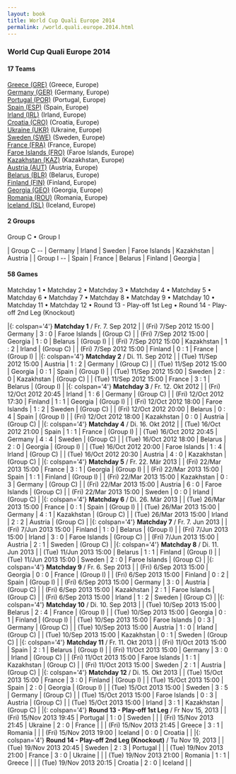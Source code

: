 ```yaml
---
layout: book
title: World Cup Quali Europe 2014
permalink: /world.quali.europe.2014.html
---
```



### World Cup Quali Europe 2014


#### 17 Teams


[Greece (GRE)](gr.html#gre)  (Greece, Europe) <br>
[Germany (GER)](de.html#ger)  (Germany, Europe) <br>
[Portugal (POR)](pt.html#por)  (Portugal, Europe) <br>
[Spain (ESP)](es.html#esp)  (Spain, Europe) <br>
[Irland (IRL)](ie.html#irl)  (Irland, Europe) <br>
[Croatia (CRO)](hr.html#cro)  (Croatia, Europe) <br>
[Ukraine (UKR)](ua.html#ukr)  (Ukraine, Europe) <br>
[Sweden (SWE)](se.html#swe)  (Sweden, Europe) <br>
[France (FRA)](fr.html#fra)  (France, Europe) <br>
[Faroe Islands (FRO)](fo.html#fro)  (Faroe Islands, Europe) <br>
[Kazakhstan (KAZ)](kz.html#kaz)  (Kazakhstan, Europe) <br>
[Austria (AUT)](at.html#aut)  (Austria, Europe) <br>
[Belarus (BLR)](by.html#blr)  (Belarus, Europe) <br>
[Finland (FIN)](fi.html#fin)  (Finland, Europe) <br>
[Georgia (GEO)](ge.html#geo)  (Georgia, Europe) <br>
[Romania (ROU)](ro.html#rou)  (Romania, Europe) <br>
[Iceland (ISL)](is.html#isl)  (Iceland, Europe) <br>




#### 2 Groups

 Group C •  Group I

| Group C --  | Germany  | Irland  | Sweden  | Faroe Islands  | Kazakhstan  | Austria  |
| Group I --  | Spain  | France  | Belarus  | Finland  | Georgia  |

 



#### 58 Games

 Matchday 1 •  Matchday 2 •  Matchday 3 •  Matchday 4 •  Matchday 5 •  Matchday 6 •  Matchday 7 •  Matchday 8 •  Matchday 9 •  Matchday 10 •  Matchday 11 •  Matchday 12 •  Round 13  -  Play-off 1st Leg •  Round 14  -  Play-off 2nd Leg  (Knockout)


|{: colspan='4'} **Matchday 1** / Fr. 7. Sep 2012 |
| (Fri) 7/Sep 2012 15:00 | Germany | 3 : 0 | Faroe Islands | (Group C) |
| (Fri) 7/Sep 2012 15:00 | Georgia | 1 : 0 | Belarus | (Group I) |
| (Fri) 7/Sep 2012 15:00 | Kazakhstan | 1 : 2 | Irland | (Group C) |
| (Fri) 7/Sep 2012 15:00 | Finland | 0 : 1 | France | (Group I) |
|{: colspan='4'} **Matchday 2** / Di. 11. Sep 2012 |
| (Tue) 11/Sep 2012 15:00 | Austria | 1 : 2 | Germany | (Group C) |
| (Tue) 11/Sep 2012 15:00 | Georgia | 0 : 1 | Spain | (Group I) |
| (Tue) 11/Sep 2012 15:00 | Sweden | 2 : 0 | Kazakhstan | (Group C) |
| (Tue) 11/Sep 2012 15:00 | France | 3 : 1 | Belarus | (Group I) |
|{: colspan='4'} **Matchday 3** / Fr. 12. Okt 2012 |
| (Fri) 12/Oct 2012 20:45 | Irland | 1 : 6 | Germany | (Group C) |
| (Fri) 12/Oct 2012 17:30 | Finland | 1 : 1 | Georgia | (Group I) |
| (Fri) 12/Oct 2012 18:00 | Faroe Islands | 1 : 2 | Sweden | (Group C) |
| (Fri) 12/Oct 2012 20:00 | Belarus | 0 : 4 | Spain | (Group I) |
| (Fri) 12/Oct 2012 18:00 | Kazakhstan | 0 : 0 | Austria | (Group C) |
|{: colspan='4'} **Matchday 4** / Di. 16. Okt 2012 |
| (Tue) 16/Oct 2012 21:00 | Spain | 1 : 1 | France | (Group I) |
| (Tue) 16/Oct 2012 20:45 | Germany | 4 : 4 | Sweden | (Group C) |
| (Tue) 16/Oct 2012 18:00 | Belarus | 2 : 0 | Georgia | (Group I) |
| (Tue) 16/Oct 2012 20:00 | Faroe Islands | 1 : 4 | Irland | (Group C) |
| (Tue) 16/Oct 2012 20:30 | Austria | 4 : 0 | Kazakhstan | (Group C) |
|{: colspan='4'} **Matchday 5** / Fr. 22. Mär 2013 |
| (Fri) 22/Mar 2013 15:00 | France | 3 : 1 | Georgia | (Group I) |
| (Fri) 22/Mar 2013 15:00 | Spain | 1 : 1 | Finland | (Group I) |
| (Fri) 22/Mar 2013 15:00 | Kazakhstan | 0 : 3 | Germany | (Group C) |
| (Fri) 22/Mar 2013 15:00 | Austria | 6 : 0 | Faroe Islands | (Group C) |
| (Fri) 22/Mar 2013 15:00 | Sweden | 0 : 0 | Irland | (Group C) |
|{: colspan='4'} **Matchday 6** / Di. 26. Mär 2013 |
| (Tue) 26/Mar 2013 15:00 | France | 0 : 1 | Spain | (Group I) |
| (Tue) 26/Mar 2013 15:00 | Germany | 4 : 1 | Kazakhstan | (Group C) |
| (Tue) 26/Mar 2013 15:00 | Irland | 2 : 2 | Austria | (Group C) |
|{: colspan='4'} **Matchday 7** / Fr. 7. Jun 2013 |
| (Fri) 7/Jun 2013 15:00 | Finland | 1 : 0 | Belarus | (Group I) |
| (Fri) 7/Jun 2013 15:00 | Irland | 3 : 0 | Faroe Islands | (Group C) |
| (Fri) 7/Jun 2013 15:00 | Austria | 2 : 1 | Sweden | (Group C) |
|{: colspan='4'} **Matchday 8** / Di. 11. Jun 2013 |
| (Tue) 11/Jun 2013 15:00 | Belarus | 1 : 1 | Finland | (Group I) |
| (Tue) 11/Jun 2013 15:00 | Sweden | 2 : 0 | Faroe Islands | (Group C) |
|{: colspan='4'} **Matchday 9** / Fr. 6. Sep 2013 |
| (Fri) 6/Sep 2013 15:00 | Georgia | 0 : 0 | France | (Group I) |
| (Fri) 6/Sep 2013 15:00 | Finland | 0 : 2 | Spain | (Group I) |
| (Fri) 6/Sep 2013 15:00 | Germany | 3 : 0 | Austria | (Group C) |
| (Fri) 6/Sep 2013 15:00 | Kazakhstan | 2 : 1 | Faroe Islands | (Group C) |
| (Fri) 6/Sep 2013 15:00 | Irland | 1 : 2 | Sweden | (Group C) |
|{: colspan='4'} **Matchday 10** / Di. 10. Sep 2013 |
| (Tue) 10/Sep 2013 15:00 | Belarus | 2 : 4 | France | (Group I) |
| (Tue) 10/Sep 2013 15:00 | Georgia | 0 : 1 | Finland | (Group I) |
| (Tue) 10/Sep 2013 15:00 | Faroe Islands | 0 : 3 | Germany | (Group C) |
| (Tue) 10/Sep 2013 15:00 | Austria | 1 : 0 | Irland | (Group C) |
| (Tue) 10/Sep 2013 15:00 | Kazakhstan | 0 : 1 | Sweden | (Group C) |
|{: colspan='4'} **Matchday 11** / Fr. 11. Okt 2013 |
| (Fri) 11/Oct 2013 15:00 | Spain | 2 : 1 | Belarus | (Group I) |
| (Fri) 11/Oct 2013 15:00 | Germany | 3 : 0 | Irland | (Group C) |
| (Fri) 11/Oct 2013 15:00 | Faroe Islands | 1 : 1 | Kazakhstan | (Group C) |
| (Fri) 11/Oct 2013 15:00 | Sweden | 2 : 1 | Austria | (Group C) |
|{: colspan='4'} **Matchday 12** / Di. 15. Okt 2013 |
| (Tue) 15/Oct 2013 15:00 | France | 3 : 0 | Finland | (Group I) |
| (Tue) 15/Oct 2013 15:00 | Spain | 2 : 0 | Georgia | (Group I) |
| (Tue) 15/Oct 2013 15:00 | Sweden | 3 : 5 | Germany | (Group C) |
| (Tue) 15/Oct 2013 15:00 | Faroe Islands | 0 : 3 | Austria | (Group C) |
| (Tue) 15/Oct 2013 15:00 | Irland | 3 : 1 | Kazakhstan | (Group C) |
|{: colspan='4'} **Round 13  -  Play-off 1st Leg** / Fr Nov 15, 2013 |
| (Fri) 15/Nov 2013 19:45 | Portugal | 1 : 0 | Sweden |  |
| (Fri) 15/Nov 2013 21:45 | Ukraine | 2 : 0 | France |  |
| (Fri) 15/Nov 2013 21:45 | Greece | 3 : 1 | Romania |  |
| (Fri) 15/Nov 2013 19:00 | Iceland | 0 : 0 | Croatia |  |
|{: colspan='4'} **Round 14  -  Play-off 2nd Leg  (Knockout)** / Tu Nov 19, 2013 |
| (Tue) 19/Nov 2013 20:45 | Sweden | 2 : 3 | Portugal |  |
| (Tue) 19/Nov 2013 21:00 | France | 3 : 0 | Ukraine |  |
| (Tue) 19/Nov 2013 21:00 | Romania | 1 : 1 | Greece |  |
| (Tue) 19/Nov 2013 20:15 | Croatia | 2 : 0 | Iceland |  |
